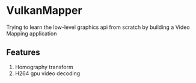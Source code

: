 # VulkanMapper
Trying to learn the low-level graphics api from scratch by building a Video Mapping application

## Features
1. Homography transform
2. H264 gpu video decoding
